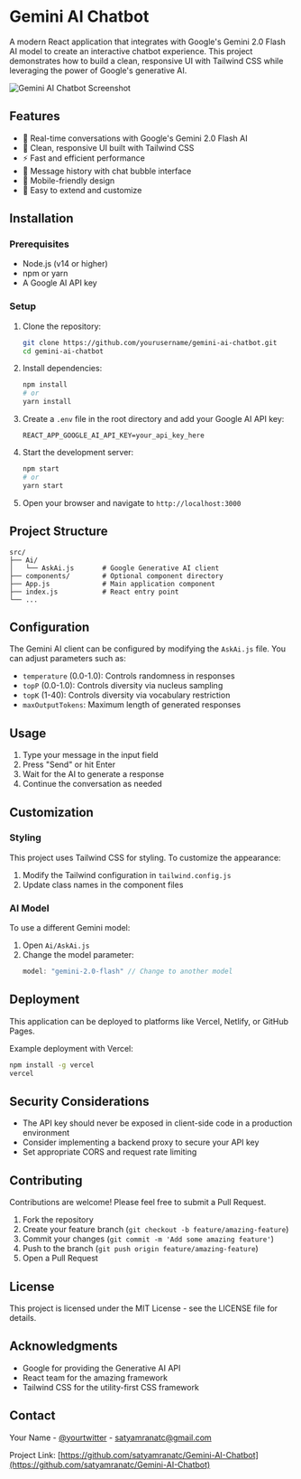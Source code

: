 # Gemini AI Chatbot

A modern React application that integrates with Google's Gemini 2.0 Flash AI model to create an interactive chatbot experience. This project demonstrates how to build a clean, responsive UI with Tailwind CSS while leveraging the power of Google's generative AI.

![Gemini AI Chatbot Screenshot](https://acko-cms.ackoassets.com/Google_Gemini_era_1_8e90e3f703.jpg)

## Features

- 💬 Real-time conversations with Google's Gemini 2.0 Flash AI
- 🎨 Clean, responsive UI built with Tailwind CSS
- ⚡ Fast and efficient performance
- 🔄 Message history with chat bubble interface
- 📱 Mobile-friendly design
- 🚀 Easy to extend and customize

## Installation

### Prerequisites

- Node.js (v14 or higher)
- npm or yarn
- A Google AI API key

### Setup

1. Clone the repository:
   ```bash
   git clone https://github.com/yourusername/gemini-ai-chatbot.git
   cd gemini-ai-chatbot
   ```

2. Install dependencies:
   ```bash
   npm install
   # or
   yarn install
   ```

3. Create a `.env` file in the root directory and add your Google AI API key:
   ```
   REACT_APP_GOOGLE_AI_API_KEY=your_api_key_here
   ```

4. Start the development server:
   ```bash
   npm start
   # or
   yarn start
   ```

5. Open your browser and navigate to `http://localhost:3000`

## Project Structure

```
src/
├── Ai/
│   └── AskAi.js       # Google Generative AI client
├── components/        # Optional component directory
├── App.js             # Main application component
├── index.js           # React entry point
└── ...
```

## Configuration

The Gemini AI client can be configured by modifying the `AskAi.js` file. You can adjust parameters such as:

- `temperature` (0.0-1.0): Controls randomness in responses
- `topP` (0.0-1.0): Controls diversity via nucleus sampling
- `topK` (1-40): Controls diversity via vocabulary restriction
- `maxOutputTokens`: Maximum length of generated responses

## Usage

1. Type your message in the input field
2. Press "Send" or hit Enter
3. Wait for the AI to generate a response
4. Continue the conversation as needed

## Customization

### Styling

This project uses Tailwind CSS for styling. To customize the appearance:

1. Modify the Tailwind configuration in `tailwind.config.js`
2. Update class names in the component files

### AI Model

To use a different Gemini model:

1. Open `Ai/AskAi.js`
2. Change the model parameter:
   ```javascript
   model: "gemini-2.0-flash" // Change to another model
   ```

## Deployment

This application can be deployed to platforms like Vercel, Netlify, or GitHub Pages.

Example deployment with Vercel:

```bash
npm install -g vercel
vercel
```

## Security Considerations

- The API key should never be exposed in client-side code in a production environment
- Consider implementing a backend proxy to secure your API key
- Set appropriate CORS and request rate limiting

## Contributing

Contributions are welcome! Please feel free to submit a Pull Request.

1. Fork the repository
2. Create your feature branch (`git checkout -b feature/amazing-feature`)
3. Commit your changes (`git commit -m 'Add some amazing feature'`)
4. Push to the branch (`git push origin feature/amazing-feature`)
5. Open a Pull Request

## License

This project is licensed under the MIT License - see the LICENSE file for details.

## Acknowledgments

- Google for providing the Generative AI API
- React team for the amazing framework
- Tailwind CSS for the utility-first CSS framework

## Contact

Your Name - [@yourtwitter](https://twitter.com/yourtwitter) - satyamranatc@gmail.com

Project Link: [https://github.com/satyamranatc/Gemini-AI-Chatbot](https://github.com/satyamranatc/Gemini-AI-Chatbot)